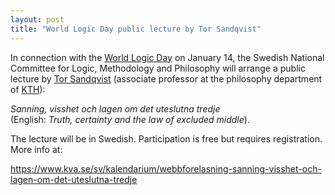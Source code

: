 ```yaml
---
layout: post
title: "World Logic Day public lecture by Tor Sandqvist"
---
```

In connection with the
[World Logic Day](https://en.unesco.org/commemorations/worldlogicday) on January
14, the Swedish National Committee for Logic, Methodology and Philosophy will
arrange a public lecture by
[Tor Sandqvist](https://www.kth.se/profile/tosa/?l=en)
(associate professor at the philosophy department of
[KTH](https://www.kth.se/en)):

*Sanning, visshet och lagen om det uteslutna tredje*  
(English: *Truth, certainty and the law of excluded middle*).

The lecture will be in Swedish. Participation is free but requires registration.
More info at:

<https://www.kva.se/sv/kalendarium/webbforelasning-sanning-visshet-och-lagen-om-det-uteslutna-tredje>
